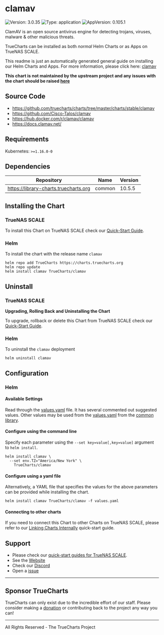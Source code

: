 # clamav

![Version: 3.0.35](https://img.shields.io/badge/Version-3.0.35-informational?style=flat-square) ![Type: application](https://img.shields.io/badge/Type-application-informational?style=flat-square) ![AppVersion: 0.105.1](https://img.shields.io/badge/AppVersion-0.105.1-informational?style=flat-square)

ClamAV is an open source antivirus engine for detecting trojans, viruses, malware & other malicious threats.

TrueCharts can be installed as both *normal* Helm Charts or as Apps on TrueNAS SCALE.

This readme is just an automatically generated general guide on installing our Helm Charts and Apps.
For more information, please click here: [clamav](https://truecharts.org/docs/charts/stable/clamav)

**This chart is not maintained by the upstream project and any issues with the chart should be raised [here](https://github.com/truecharts/charts/issues/new/choose)**

## Source Code

* <https://github.com/truecharts/charts/tree/master/charts/stable/clamav>
* <https://github.com/Cisco-Talos/clamav>
* <https://hub.docker.com/r/clamav/clamav>
* <https://docs.clamav.net/>

## Requirements

Kubernetes: `>=1.16.0-0`

## Dependencies

| Repository | Name | Version |
|------------|------|---------|
| https://library-charts.truecharts.org | common | 10.5.5 |

## Installing the Chart

### TrueNAS SCALE

To install this Chart on TrueNAS SCALE check our [Quick-Start Guide](https://truecharts.org/docs/manual/SCALE%20Apps/Quick-Start%20Guides/Installing-an-App).

### Helm

To install the chart with the release name `clamav`

```console
helm repo add TrueCharts https://charts.truecharts.org
helm repo update
helm install clamav TrueCharts/clamav
```

## Uninstall

### TrueNAS SCALE

**Upgrading, Rolling Back and Uninstalling the Chart**

To upgrade, rollback or delete this Chart from TrueNAS SCALE check our [Quick-Start Guide](https://truecharts.org/docs/manual/SCALE%20Apps/Quick-Start%20Guides/Upgrade-rollback-delete-an-App).

### Helm

To uninstall the `clamav` deployment

```console
helm uninstall clamav
```

## Configuration

### Helm

#### Available Settings

Read through the [values.yaml](./values.yaml) file. It has several commented out suggested values.
Other values may be used from the [values.yaml](https://github.com/truecharts/library-charts/tree/main/charts/stable/common/values.yaml) from the [common library](https://github.com/k8s-at-home/library-charts/tree/main/charts/stable/common).

#### Configure using the command line

Specify each parameter using the `--set key=value[,key=value]` argument to `helm install`.

```console
helm install clamav \
  --set env.TZ="America/New York" \
    TrueCharts/clamav
```

#### Configure using a yaml file

Alternatively, a YAML file that specifies the values for the above parameters can be provided while installing the chart.

```console
helm install clamav TrueCharts/clamav -f values.yaml
```

#### Connecting to other charts

If you need to connect this Chart to other Charts on TrueNAS SCALE, please refer to our [Linking Charts Internally](https://truecharts.org/docs/manual/SCALE%20Apps/Quick-Start%20Guides/linking-apps) quick-start guide.

## Support

- Please check our [quick-start guides for TrueNAS SCALE](https://truecharts.org/docs/manual/SCALE%20Apps/Quick-Start%20Guides/Important-MUST-READ).
- See the [Website](https://truecharts.org)
- Check our [Discord](https://discord.gg/tVsPTHWTtr)
- Open a [issue](https://github.com/truecharts/apps/issues/new/choose)

---

## Sponsor TrueCharts

TrueCharts can only exist due to the incredible effort of our staff.
Please consider making a [donation](https://truecharts.org/docs/about/sponsor) or contributing back to the project any way you can!

---

All Rights Reserved - The TrueCharts Project
